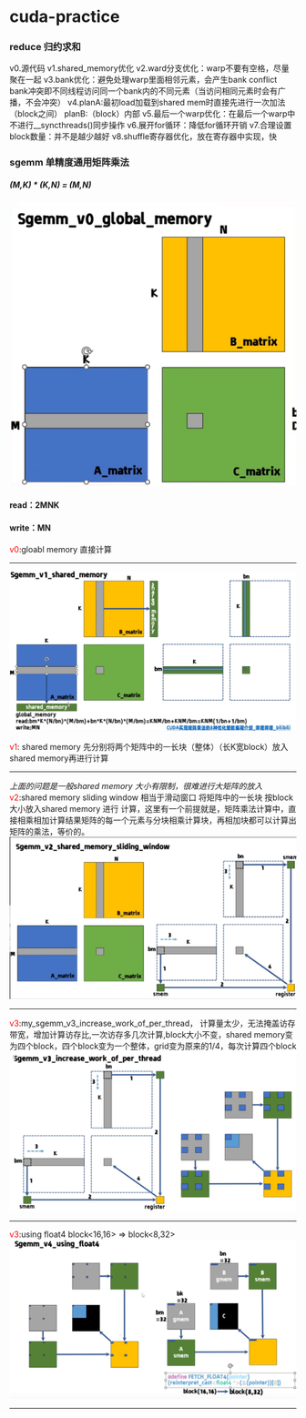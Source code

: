 # cuda-practice
### reduce 归约求和
v0.源代码
v1.shared_memory优化
v2.ward分支优化：warp不要有空格，尽量聚在一起
v3.bank优化：避免处理warp里面相邻元素，会产生bank conflict 
    bank冲突即不同线程访问同一个bank内的不同元素（当访问相同元素时会有广播，不会冲突）
v4.planA:最初load加载到shared mem时直接先进行一次加法（block之间）
  planB:（block）内部
v5.最后一个warp优化：在最后一个warp中不进行__syncthreads()同步操作
v6.展开for循环：降低for循环开销
v7.合理设置block数量：并不是越少越好
v8.shuffle寄存器优化，放在寄存器中实现，快

### sgemm 单精度通用矩阵乘法
##### (M,K) * (K,N) = (M,N)
<img src="/static/sgemm_cpu.png"></img>

#### read：2MNK 
#### write：MN

<font color = "red">v0</font>:gloabl memory 直接计算

-----------------------------------------

<img src ="/static/shared_memory.png">


<font color = "red">v1</font>: shared memory 先分别将两个矩阵中的一长块（整体）（长K宽block）放入shared memory再进行计算

-------------------------------------

<i>上面的问题是一般shared memory 大小有限制，很难进行大矩阵的放入</i>
<font color = "red">v2</font>:shared memory sliding window 相当于滑动窗口 将矩阵中的一长块 按block大小放入shared memory 进行 计算，这里有一个前提就是，矩阵乘法计算中，直接相乘相加计算结果矩阵的每一个元素与分块相乘计算块，再相加块都可以计算出矩阵的乘法，等价的。
<img src="/static/shared_memory_sliding_window.png"></img>

------------------------------------

<font color = "red">v3</font>:my_sgemm_v3_increase_work_of_per_thread， 计算量太少，无法掩盖访存带宽，增加计算访存比,一次访存多几次计算,block大小不变，shared memory变为四个block，四个block变为一个整体，grid变为原来的1/4，每次计算四个block
<img src= "/static/sgemm_v3_increase_work_of_per_thread.png">

---------------------------------

<font color = "red">v3</font>:using float4
block<16,16>  => block<8,32>
<img src = "/static/using_float4.png"></img>

------------------------------